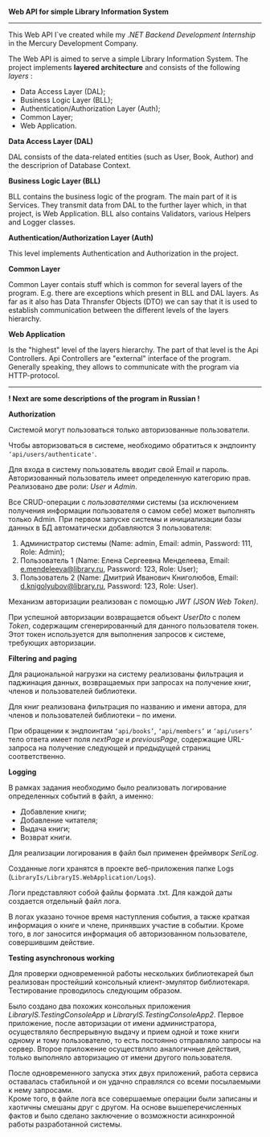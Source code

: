 **Web API for simple Library Information System**

--------------------------------------------------------------------------------

This Web API I`ve created while my .*NET Backend Development Internship* in the
Mercury Development Company.

The Web API is aimed to serve a simple Library Information System.
The project implements **layered architecture** and consists of the following
*layers*
: 

* Data Access Layer (DAL);
* Business Logic Layer (BLL);
* Authentication/Authorization Layer (Auth);
* Common Layer;
* Web Application.

**Data Access Layer (DAL)**

DAL consists of the data-related entities (such as User, Book, Author) and the 
descriprion of Database Context.

**Business Logic Layer (BLL)**

BLL contains the business logic of the program. The main part of it is Services.
They transmit data from DAL to the further layer which, in that project, is 
Web Application.
BLL also contains Validators, various Helpers and Logger classes.

**Authentication/Authorization Layer (Auth)**

This level implements Authentication and Authorization in the project.

**Common Layer** 

Common Layer contais stuff which is common for several layers of the program.
E.g. there are exceptions which present in BLL and DAL layers.
As far as it also has Data Thransfer Objects (DTO) we can say that it is used to
establish communication between the different levels of the layers hierarchy.


**Web Application**

Is the "highest" level of the layers hierarchy. The part of that level is the 
Api Controllers. Api Controllers are "external" interface of the program. 
Generally speaking, they allows to communicate with the program via 
HTTP-protocol. 

--------------------------------------------------------------------------------
**! Next are some descriptions of the program in Russian !**

**Authorization**

   Системой могут пользоваться только авторизованные пользователи. 

Чтобы авторизоваться в системе, необходимо обратиться к эндпоинту 
`‘api/users/authenticate'`. 

Для входа в систему пользователь вводит свой Email и пароль. 
Авторизованный пользователь имеет определенную категорию прав. 
Реализовано две роли: *User* и *Admin*.

Все CRUD-операции с *пользователями* системы (за исключением получения 
информации пользователя о самом себе) может выполнять только Admin.
	При первом запуске системы и инициализации базы данных в БД автоматически 
	добавляются 3 пользователя:
	
	
1. Администратор системы (Name: admin, Email: admin, Password: 111, Role: Admin);
2. Пользователь 1 (Name: Елена Сергеевна Менделеева, Email: e.mendeleeva@library.ru, Password: 123, Role: User);
3. Пользователь 2 (Name: Дмитрий Иванович Книголюбов, Email: d.knigolyubov@library.ru, Password: 123, Role: User).


Механизм авторизации реализован с помощью *JWT (JSON Web Token)*. 

При успешной авторизации возвращается объект *UserDto* с полем *Token*, 
содержащим сгенерированный для данного пользователя токен.  
Этот токен используется для выполнения запросов к системе, 
требующих авторизации.

**Filtering and paging**

Для рациональной нагрузки на систему реализованы фильтрация и паджинация данных,
возвращаемых при запросах на получение книг, членов и пользователей библиотеки.

Для книг реализована фильтрация по названию и имени автора, 
для членов и пользователей библиотеки – по имени.

При обращении к эндпоинтам `‘api/books’`, `‘api/members’` и `‘api/users’` 
тело ответа имеет поля *nextPage* и *previousPage*, содержащие URL-запроса 
на получение следующей и предыдущей страниц соответственно.


**Logging**

В рамках задания необходимо было реализовать логирование 
определенных событий в файл, а именно:
* Добавление книги;
* Добавление читателя;
* Выдача книги;
* Возврат книги.

Для реализации логирования в файл был применен фреймворк *SeriLog*. 

Созданные логи хранятся в проекте веб-приложения папке 
Logs (`LibraryIs/LibraryIS.WebApplication/Logs`).

Логи представляют собой файлы формата .txt. 
Для каждой даты создается отдельный файл лога. 

В логах указано точное время наступления события, а также краткая информация
о книге и члене, принявших участие в событии.
Кроме того, в лог заносится информация об авторизованном пользователе,
совершившим действие.


**Testing asynchronous working**

Для проверки одновременной работы нескольких библиотекарей был реализован
простейший консольный клиент-эмулятор библиотекаря. 
Тестирование проводилось следующим образом.

 Было создано два похожих консольных приложения *LibraryIS.TestingConsoleApp* 
 и *LibraryIS.TestingConsoleApp2*. Первое приложение, после авторизации от имени
 администратора, осуществляло беспрерывную выдачу и прием одной и тоже книги
 одному и тому пользователю, то есть постоянно отправляло запросы на сервер.
 Второе приложение осуществляло аналогичные действия, 
 только выполняло авторизацию от имени другого пользователя.

После одновременного запуска этих двух приложений, работа сервиса оставалась 
стабильной и он удачно справлялся со всеми посылаемыми к нему запросами.  
Кроме того, в файле лога все совершаемые операции были записаны и
хаотичны смешаны друг с другом. На основе вышеперечисленных фактов и
было сделано заключение о возможности асинхронной работы разработанной системы.
